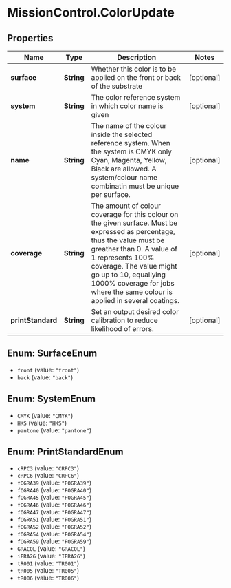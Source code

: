 # MissionControl.ColorUpdate

## Properties
Name | Type | Description | Notes
------------ | ------------- | ------------- | -------------
**surface** | **String** | Whether this color is to be applied on the front or back of the substrate | [optional] 
**system** | **String** | The color reference system in which color name is given | [optional] 
**name** | **String** | The name of the colour inside the selected reference system. When the system is CMYK only Cyan, Magenta, Yellow, Black are allowed. A system/colour name combinatin must be unique per surface. | [optional] 
**coverage** | **String** | The amount of colour coverage for this colour on the given surface. Must be expressed as percentage, thus the value must be greather than 0. A value of 1 represents 100% coverage. The value might go up to 10, equallying 1000% coverage for jobs where the same colour is applied in several coatings. | [optional] 
**printStandard** | **String** | Set an output desired color calibration to reduce likelihood of errors. | [optional] 

<a name="SurfaceEnum"></a>
## Enum: SurfaceEnum

* `front` (value: `"front"`)
* `back` (value: `"back"`)


<a name="SystemEnum"></a>
## Enum: SystemEnum

* `CMYK` (value: `"CMYK"`)
* `HKS` (value: `"HKS"`)
* `pantone` (value: `"pantone"`)


<a name="PrintStandardEnum"></a>
## Enum: PrintStandardEnum

* `cRPC3` (value: `"CRPC3"`)
* `cRPC6` (value: `"CRPC6"`)
* `fOGRA39` (value: `"FOGRA39"`)
* `fOGRA40` (value: `"FOGRA40"`)
* `fOGRA45` (value: `"FOGRA45"`)
* `fOGRA46` (value: `"FOGRA46"`)
* `fOGRA47` (value: `"FOGRA47"`)
* `fOGRA51` (value: `"FOGRA51"`)
* `fOGRA52` (value: `"FOGRA52"`)
* `fOGRA54` (value: `"FOGRA54"`)
* `fOGRA59` (value: `"FOGRA59"`)
* `GRACOL` (value: `"GRACOL"`)
* `iFRA26` (value: `"IFRA26"`)
* `tR001` (value: `"TR001"`)
* `tR005` (value: `"TR005"`)
* `tR006` (value: `"TR006"`)

